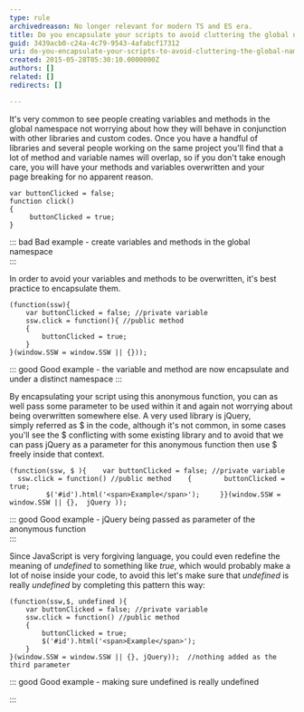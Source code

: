 ```yaml
---
type: rule
archivedreason: No longer relevant for modern TS and ES era.
title: Do you encapsulate your scripts to avoid cluttering the global namespace and clashing with other scripts?
guid: 3439acb0-c24a-4c79-9543-4afabcf17312
uri: do-you-encapsulate-your-scripts-to-avoid-cluttering-the-global-namespace-and-clashing-with-other-scripts
created: 2015-05-28T05:30:10.0000000Z
authors: []
related: []
redirects: []

---
```


It's very common to see people creating variables and methods in the global namespace not worrying about how they will behave in conjunction with other libraries and custom codes. Once you have a handful of libraries and several people working on the same project you'll find that a lot of method and variable names will overlap, so if you don't take enough care, you will have your methods and variables overwritten and your page breaking for no apparent reason. 

<!--endintro-->

```
var buttonClicked = false;
function click()
{
     buttonClicked = true;
}
```

::: bad
Bad example - create variables and methods in the global namespace   
:::

In order to avoid your variables and methods to be overwritten, it's best practice to encapsulate them.

```
(function(ssw){
    var buttonClicked = false; //private variable 
    ssw.click = function(){ //public method
    {
        buttonClicked = true;
    }
}(window.SSW = window.SSW || {}));
```

::: good
Good example - the variable and method are now encapsulate and under a distinct namespace
:::

By encapsulating your script using this anonymous function, you can as well pass some parameter to be used within it and again not worrying about being overwritten somewhere else. A very used library is jQuery, simply referred as $ in the code, although it's not common, in some cases you'll see the $ conflicting with some existing library and to avoid that we can pass jQuery as a parameter for this anonymous function then use $ freely inside that context.

```
(function(ssw, $ ){    var buttonClicked = false; //private variable     ssw.click = function() //public method    {        buttonClicked = true;
         $('#id').html('<span>Example</span>');     }}(window.SSW = window.SSW || {},  jQuery ));
```

::: good
Good example - jQuery being passed as parameter of the anonymous function  
:::

Since JavaScript is very forgiving language, you could even redefine the meaning of *undefined* to something like *true*, which would probably make a lot of noise inside your code, to avoid this let's make sure that *undefined* is really *undefined* by completing this pattern this way:



```
(function(ssw,$, undefined ){
    var buttonClicked = false; //private variable 
    ssw.click = function() //public method
    {
        buttonClicked = true;
        $('#id').html('<span>Example</span>');
    }
}(window.SSW = window.SSW || {}, jQuery));  //nothing added as the third parameter
```




::: good
Good example - making sure undefined is really undefined

:::

